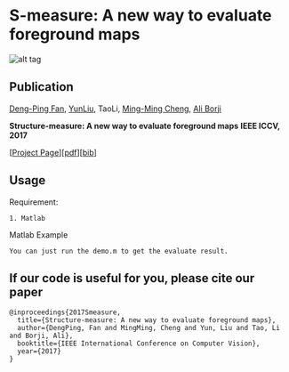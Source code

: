 # S-measure: A new way to evaluate foreground maps

![alt tag](http://dpfan.net/wp-content/uploads/2017/07/S-measure.png)

## Publication
[Deng-Ping Fan](http://dpfan.net), [YunLiu](http://mmcheng.net/zh/yliu/), TaoLi, [Ming-Ming Cheng](http://mmcheng.net), [Ali Borji](http://crcv.ucf.edu/people/faculty/Borji/)

**Structure-measure: A new way to evaluate foreground maps**  **IEEE ICCV, 2017** 

[[Project Page](http://dpfan.net/2017/07/26/smeasure/)][[pdf](http://dpfan.net/wp-content/uploads/2017/07/SmeasureICCV2017.pdf)][[bib](http://dpfan.net/wp-content/uploads/2017/07/fan2017Smeasure.txt)]


## Usage

Requirement:
  
    1. Matlab
    
Matlab Example
    
    You can just run the demo.m to get the evaluate result.

## If our code is useful for you, please cite our paper

	@inproceedings{2017Smeasure,
 	  title={Structure-measure: A new way to evaluate foreground maps},
  	  author={DengPing, Fan and MingMing, Cheng and Yun, Liu and Tao, Li and Borji, Ali},
  	  booktitle={IEEE International Conference on Computer Vision},
  	  year={2017}
	}
	
	
